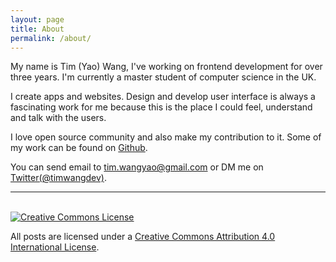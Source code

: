 ```yaml
---
layout: page
title: About
permalink: /about/
---
```


My name is Tim (Yao) Wang, I've working on frontend development for over three years. I'm currently a master student of computer science in the UK.

I create apps and websites. Design and develop user interface is always a fascinating work for me because this is the place I could feel, understand and talk with the users.

I love open source community and also make my contribution to it. Some of my work can be found on [Github](https://github.com/timwangdev).

You can send email to [tim.wangyao@gmail.com](mailto:tim.wangyao@gmail.com) or DM me on [Twitter(@timwangdev)](https://twitter.com/timwangdev).

---
<br>
<a rel="license" href="http://creativecommons.org/licenses/by/4.0/">
<img alt="Creative Commons License" style="border-width:0" src="https://i.creativecommons.org/l/by/4.0/88x31.png">
</a>
<br>

All posts are licensed under a <a rel="license" href="http://creativecommons.org/licenses/by/4.0/">Creative Commons Attribution 4.0 International License</a>.
